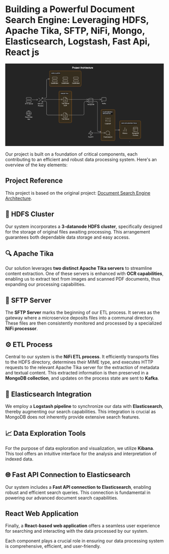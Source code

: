 # Building a Powerful Document Search Engine: Leveraging HDFS, Apache Tika, SFTP, NiFi, Mongo, Elasticsearch, Logstash, Fast Api, React js

![Architecture](img/searchdiagram.png)

Our project is built on a foundation of critical components, each contributing to an efficient and robust data processing system. Here's an overview of the key elements:
## Project Reference
This project is based on the original project: [Document Search Engine Architecture](https://github.com/sergio11/document_search_engine/blob/master/README.md).

## 💾 HDFS Cluster
Our system incorporates a **3-datanode HDFS cluster**, specifically designed for the storage of original files awaiting processing. This arrangement guarantees both dependable data storage and easy access.

## 🔍 Apache Tika
Our solution leverages **two distinct Apache Tika servers** to streamline content extraction. One of these servers is enhanced with **OCR capabilities**, enabling us to extract text from images and scanned PDF documents, thus expanding our processing capabilities.

## 🚀 SFTP Server
The **SFTP Server** marks the beginning of our ETL process. It serves as the gateway where a microservice deposits files into a communal directory. These files are then consistently monitored and processed by a specialized **NiFi processor**.

## ⚙️ ETL Process
Central to our system is the **NiFi ETL process**. It efficiently transports files to the HDFS directory, determines their MIME type, and executes HTTP requests to the relevant Apache Tika server for the extraction of metadata and textual content. This extracted information is then preserved in a **MongoDB collection**, and updates on the process state are sent to **Kafka**.

## 🔎 Elasticsearch Integration
We employ a **Logstash pipeline** to synchronize our data with **Elasticsearch**, thereby augmenting our search capabilities. This integration is crucial as MongoDB does not inherently provide extensive search features.

## 📈 Data Exploration Tools
For the purpose of data exploration and visualization, we utilize **Kibana**. This tool offers an intuitive interface for the analysis and interpretation of indexed data.

## 🌐 Fast API Connection to Elasticsearch
Our system includes a **Fast API connection to Elasticsearch**, enabling robust and efficient search queries. This connection is fundamental in powering our advanced document search capabilities.

## React Web Application
Finally, a **React-based web application** offers a seamless user experience for searching and interacting with the data processed by our system.

Each component plays a crucial role in ensuring our data processing system is comprehensive, efficient, and user-friendly.
